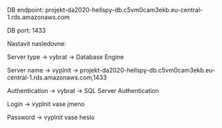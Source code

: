 DB endpoint:
projekt-da2020-hellspy-db.c5vm0cam3ekb.eu-central-1.rds.amazonaws.com

DB port:
1433

Nastavit nasledovne:

Server type -> vybrat -> Database Engine

Server name -> vyplnit -> projekt-da2020-hellspy-db.c5vm0cam3ekb.eu-central-1.rds.amazonaws.com,1433

Authentication -> vybrat -> SQL Server Authentication

Login -> vyplnit vase jmeno

Password -> vyplnit vase heslo